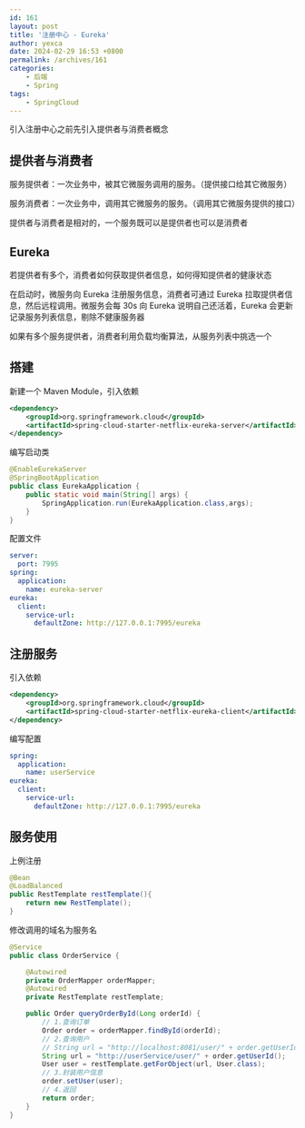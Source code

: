 ```yaml
---
id: 161
layout: post
title: '注册中心 - Eureka'
author: yexca
date: 2024-02-29 16:53 +0800
permalink: /archives/161
categories:
    - 后端
    - Spring
tags:
    - SpringCloud
--- 
```


引入注册中心之前先引入提供者与消费者概念

## 提供者与消费者

服务提供者：一次业务中，被其它微服务调用的服务。（提供接口给其它微服务）

服务消费者：一次业务中，调用其它微服务的服务。（调用其它微服务提供的接口）

提供者与消费者是相对的，一个服务既可以是提供者也可以是消费者

## Eureka

若提供者有多个，消费者如何获取提供者信息，如何得知提供者的健康状态

在启动时，微服务向 Eureka 注册服务信息，消费者可通过 Eureka 拉取提供者信息，然后远程调用。微服务会每 30s 向 Eureka 说明自己还活着，Eureka 会更新记录服务列表信息，剔除不健康服务器

如果有多个服务提供者，消费者利用负载均衡算法，从服务列表中挑选一个

## 搭建

新建一个 Maven Module，引入依赖

```xml
<dependency>
    <groupId>org.springframework.cloud</groupId>
    <artifactId>spring-cloud-starter-netflix-eureka-server</artifactId>
</dependency>
```

编写启动类

```java
@EnableEurekaServer
@SpringBootApplication
public class EurekaApplication {
    public static void main(String[] args) {
        SpringApplication.run(EurekaApplication.class,args);
    }
}
```

配置文件

```yml
server:
  port: 7995
spring:
  application:
    name: eureka-server
eureka:
  client:
    service-url:
      defaultZone: http://127.0.0.1:7995/eureka
```

## 注册服务

引入依赖

```xml
<dependency>
    <groupId>org.springframework.cloud</groupId>
    <artifactId>spring-cloud-starter-netflix-eureka-client</artifactId>
</dependency>
```

编写配置

```yml
spring:
  application:
    name: userService
eureka:
  client:
    service-url:
      defaultZone: http://127.0.0.1:7995/eureka
```

## 服务使用

上例注册

```java
@Bean
@LoadBalanced
public RestTemplate restTemplate(){
    return new RestTemplate();
}
```

修改调用的域名为服务名

```java
@Service
public class OrderService {

    @Autowired
    private OrderMapper orderMapper;
    @Autowired
    private RestTemplate restTemplate;

    public Order queryOrderById(Long orderId) {
        // 1.查询订单
        Order order = orderMapper.findById(orderId);
        // 2.查询用户
        // String url = "http://localhost:8081/user/" + order.getUserId();
        String url = "http://userService/user/" + order.getUserId();
        User user = restTemplate.getForObject(url, User.class);
        // 3.封装用户信息
        order.setUser(user);
        // 4.返回
        return order;
    }
}
```